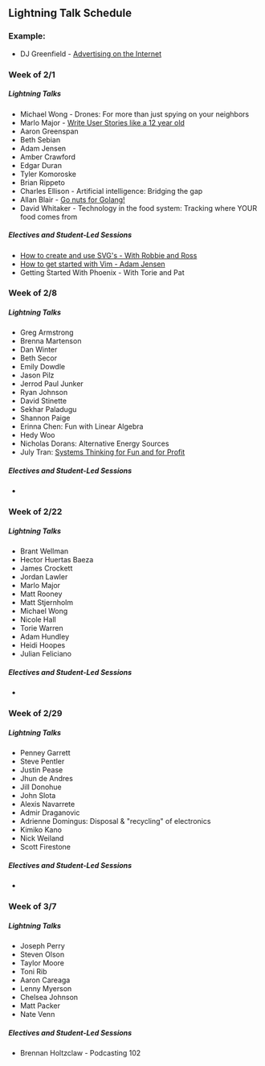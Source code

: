 ## Lightning Talk Schedule

### Example:

* DJ Greenfield - [Advertising on the Internet](https://gist.github.com/AllPurposeName/7c117da4b0345eb6b817)

### **Week of 2/1**

##### Lightning Talks

* Michael Wong - Drones: For more than just spying on your neighbors
* Marlo Major - [Write User Stories like a 12 year old](https://gist.github.com/marlomajor/d00c043df9305aa8629a)
* Aaron Greenspan
* Beth Sebian
* Adam Jensen
* Amber Crawford
* Edgar Duran
* Tyler Komoroske
* Brian Rippeto
* Charles Ellison - Artificial intelligence: Bridging the gap
* Allan Blair - [Go nuts for Golang!](https://gist.github.com/e913e60955f6c540e353.git)
* David Whitaker - Technology in the food system: Tracking where YOUR food comes from

##### Electives and Student-Led Sessions

* [How to create and use SVG's - With Robbie and Ross](https://gist.github.com/rossedfort/39eb6e9dc6da99677047)
* [How to get started with Vim - Adam Jensen](https://gist.github.com/adamki/cb0e52a096ad53be70db)
* Getting Started With Phoenix - With Torie and Pat

### **Week of 2/8**

##### Lightning Talks

* Greg Armstrong
* Brenna Martenson
* Dan Winter
* Beth Secor
* Emily Dowdle
* Jason Pilz
* Jerrod Paul Junker
* Ryan Johnson
* David Stinette
* Sekhar Paladugu
* Shannon Paige
* Erinna Chen: Fun with Linear Algebra
* Hedy Woo
* Nicholas Dorans: Alternative Energy Sources
* July Tran: [Systems Thinking for Fun and for Profit](https://gist.github.com/julyytran/737832cd2e4d611f2cfe)

##### Electives and Student-Led Sessions

* 

### **Week of 2/22**

##### Lightning Talks


* Brant Wellman
* Hector Huertas Baeza
* James Crockett
* Jordan Lawler
* Marlo Major
* Matt Rooney
* Matt Stjernholm
* Michael Wong
* Nicole Hall
* Torie Warren
* Adam Hundley
* Heidi Hoopes
* Julian Feliciano

##### Electives and Student-Led Sessions

* 

### **Week of 2/29**

##### Lightning Talks

* Penney Garrett
* Steve Pentler
* Justin Pease
* Jhun de Andres
* Jill Donohue
* John Slota
* Alexis Navarrete
* Admir Draganovic
* Adrienne Domingus: Disposal & "recycling" of electronics
* Kimiko Kano
* Nick Weiland
* Scott Firestone

##### Electives and Student-Led Sessions

* 

### **Week of 3/7**

##### Lightning Talks

* Joseph Perry
* Steven Olson
* Taylor Moore
* Toni Rib
* Aaron Careaga
* Lenny Myerson
* Chelsea Johnson
* Matt Packer
* Nate Venn

##### Electives and Student-Led Sessions

* Brennan Holtzclaw - Podcasting 102
